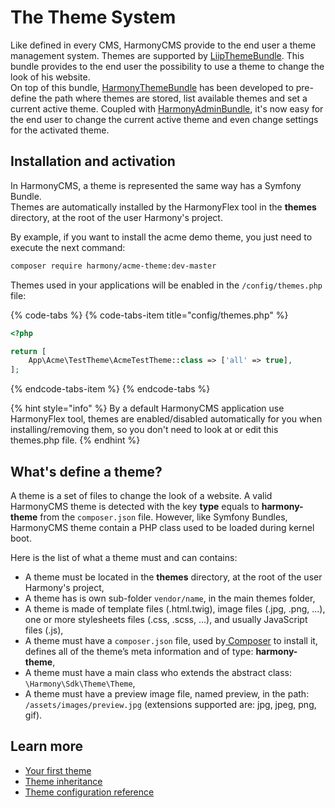 # The Theme System

Like defined in every CMS, HarmonyCMS provide to the end user a theme management system. Themes are supported by [LiipThemeBundle](https://packagist.org/packages/liip/theme-bundle). This bundle provides to the end user the possibility to use a theme to change the look of his website.  
On top of this bundle, [HarmonyThemeBundle](https://packagist.org/packages/harmony/theme-bundle) has been developed to pre-define the path where themes are stored, list available themes and set a current active theme. Coupled with [HarmonyAdminBundle](https://marketplace.harmonycms.net/package/harmony-admin-bundle), it's now easy for the end user to change the current active theme and even change settings for the activated theme.

## Installation and activation

In HarmonyCMS, a theme is represented the same way has a Symfony Bundle.  
Themes are automatically installed by the HarmonyFlex tool in the **themes** directory, at the root of the user Harmony's project.

By example, if you want to install the acme demo theme, you just need to execute the next command:

```bash
composer require harmony/acme-theme:dev-master
```

Themes used in your applications will be enabled in the `/config/themes.php` file:

{% code-tabs %}
{% code-tabs-item title="config/themes.php" %}
```php
<?php

return [
    App\Acme\TestTheme\AcmeTestTheme::class => ['all' => true],
];
```
{% endcode-tabs-item %}
{% endcode-tabs %}

{% hint style="info" %}
By a default HarmonyCMS application use HarmonyFlex tool, themes are enabled/disabled automatically for you when installing/removing them, so you don't need to look at or edit this themes.php file.
{% endhint %}

## What's define a theme?

A theme is a set of files to change the look of a website. A valid HarmonyCMS theme is detected with the key **type** equals to **harmony-theme** from the `composer.json` file. However, like Symfony Bundles, HarmonyCMS theme contain a PHP class used to be loaded during kernel boot.

Here is the list of what a theme must and can contains:

* A theme must be located in the **themes** directory, at the root of the user Harmony's project,
* A theme has is own sub-folder `vendor/name`, in the main themes folder,
* A theme is made of template files \(.html.twig\), image files \(.jpg, .png, ...\), one or more stylesheets files \(.css, .scss, ...\), and usually JavaScript files \(.js\),
* A theme must have a `composer.json` file, used by[ Composer](https://getcomposer.org/) to install it, defines all of the theme’s meta information and of type: **harmony-theme**,
* A theme must have a main class who extends the abstract class: `\Harmony\Sdk\Theme\Theme`,
* A theme must have a preview image file, named preview, in the path: `/assets/images/preview.jpg` \(extensions supported are: jpg, jpeg, png, gif\).

## Learn more

* [Your first theme](your-first-theme/)
* [Theme inheritance](theme-inheritance.md)
* [Theme configuration reference](theme-configuration-reference.md)

